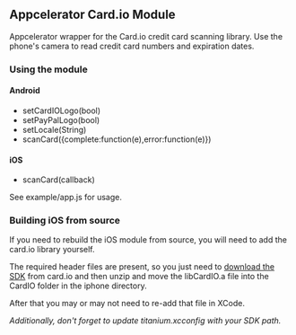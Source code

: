 ## Appcelerator Card.io Module

Appcelerator wrapper for the Card.io credit card scanning library. Use the phone's camera to read credit card numbers and expiration dates.

### Using the module

#### Android

* setCardIOLogo(bool)
* setPayPalLogo(bool)
* setLocale(String)
* scanCard({complete:function(e),error:function(e)})

#### iOS
* scanCard(callback)

See example/app.js for usage.

### Building iOS from source

If you need to rebuild the iOS module from source, you will need to add the card.io library yourself. 

The required header files are present, so you just need to [download the SDK](https://github.com/card-io/card.io-iOS-SDK) from card.io and then unzip and move the libCardIO.a file into the CardIO folder in the iphone directory.

After that you may or may not need to re-add that file in XCode.

_Additionally, don't forget to update titanium.xcconfig with your SDK path._

